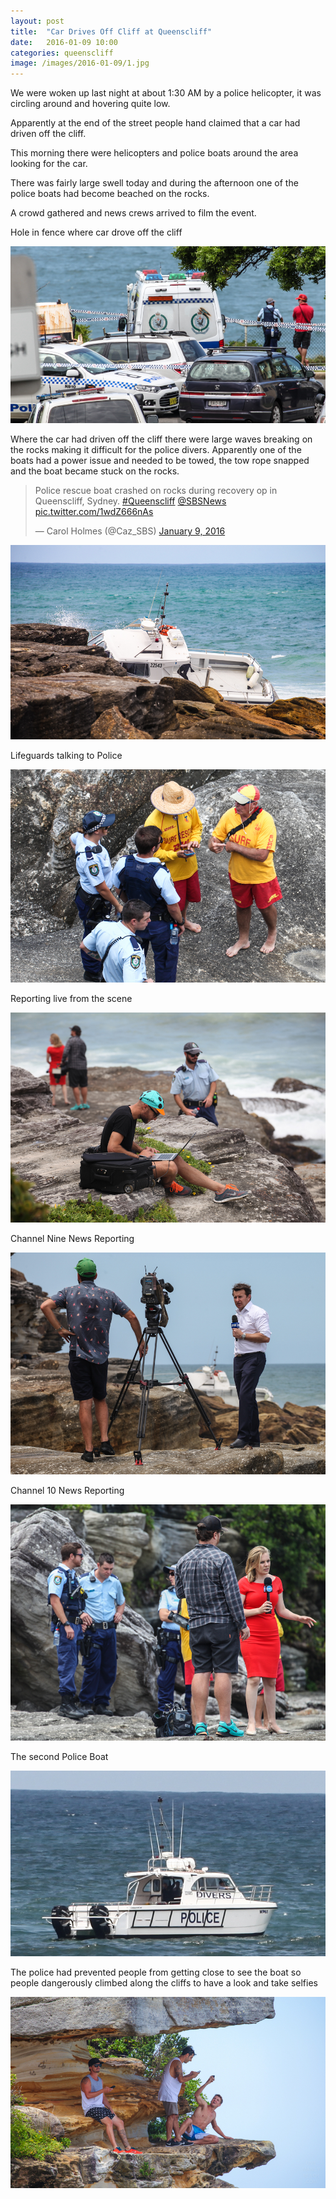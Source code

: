 ```yaml
---
layout: post
title:  "Car Drives Off Cliff at Queenscliff"
date:   2016-01-09 10:00
categories: queenscliff
image: /images/2016-01-09/1.jpg
---
```


We were woken up last night at about 1:30 AM by a police helicopter, it was circling around and hovering quite low.

Apparently at the end of the street people hand claimed that a car had driven off the cliff.

This morning there were helicopters and police boats around the area looking for the car.

There was fairly large swell today and during the afternoon one of the police boats had become beached on the rocks.

A crowd gathered and news crews arrived to film the event.

Hole in fence where car drove off the cliff

![](/images/2016-01-09/1.jpg)

<!--more-->

Where the car had driven off the cliff there were large waves breaking on the rocks making it difficult for the police divers.
Apparently one of the boats had a power issue and needed to be towed, the tow rope snapped and the boat became stuck on the rocks.

<blockquote class="twitter-video" lang="en"><p lang="en" dir="ltr">Police rescue boat crashed on rocks during recovery op in Queenscliff, Sydney. <a href="https://twitter.com/hashtag/Queenscliff?src=hash">#Queenscliff</a> <a href="https://twitter.com/SBSNews">@SBSNews</a> <a href="https://t.co/1wdZ666nAs">pic.twitter.com/1wdZ666nAs</a></p>&mdash; Carol Holmes (@Caz_SBS) <a href="https://twitter.com/Caz_SBS/status/685653313472208896">January 9, 2016</a></blockquote>
<script async src="//platform.twitter.com/widgets.js" charset="utf-8"></script>

![](/images/2016-01-09/7.jpg)

Lifeguards talking to Police

![](/images/2016-01-09/2.jpg)

Reporting live from the scene

![](/images/2016-01-09/3.jpg)

Channel Nine News Reporting

![](/images/2016-01-09/4.jpg)

Channel 10 News Reporting

![](/images/2016-01-09/5.jpg)

The second Police Boat

![](/images/2016-01-09/6.jpg)

The police had prevented people from getting close to see the boat so people dangerously climbed along the cliffs to have a look and take selfies

![](/images/2016-01-09/8.jpg)

